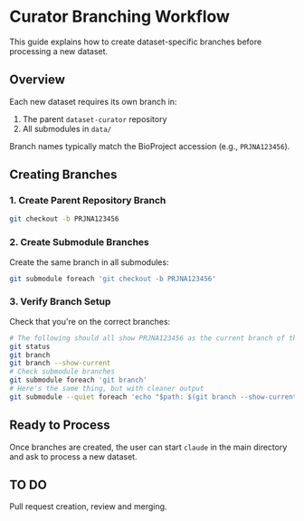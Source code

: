 # Curator Branching Workflow

This guide explains how to create dataset-specific branches before processing a new dataset.

## Overview

Each new dataset requires its own branch in:
1. The parent `dataset-curator` repository
2. All submodules in `data/`

Branch names typically match the BioProject accession (e.g., `PRJNA123456`).

## Creating Branches

### 1. Create Parent Repository Branch

```bash
git checkout -b PRJNA123456
```

### 2. Create Submodule Branches

Create the same branch in all submodules:

```bash
git submodule foreach 'git checkout -b PRJNA123456'
```

### 3. Verify Branch Setup

Check that you're on the correct branches:

```bash
# The following should all show PRJNA123456 as the current branch of the main repository
git status
git branch
git branch --show-current
# Check submodule branches
git submodule foreach 'git branch'
# Here's the same thing, but with cleaner output
git submodule --quiet foreach 'echo "$path: $(git branch --show-current)"'
```

## Ready to Process

Once branches are created, the user can start `claude` in the main directory and ask to process a new dataset.

## TO DO

Pull request creation, review and merging.

